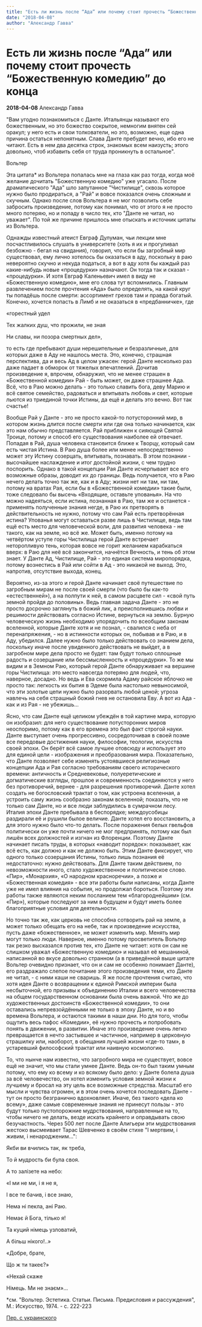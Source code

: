 ```yaml
---
title: "Есть ли жизнь после “Ада” или почему стоит прочесть “Божественную комедию” до конца"
date: "2018-04-08"
author: "Александр Гавва"
---
```


# Есть ли жизнь после “Ада” или почему стоит прочесть “Божественную комедию” до конца

**2018-04-08** Александр Гавва

"Вам угодно познакомиться с Данте. Итальянцы называют его божественным, но это божество сокрытое, немногим внятен сей оракул; у него есть и свои толкователи, но это, возможно, еще одна причина остаться непонятным. Слава Данте пребудет вечно, ибо его не читают. Есть в нем два десятка строк, знакомых всем наизусть; этого довольно, чтоб избавить себя от труда проникнуть в остальное".

Вольтер

Эта цитата* из Вольтера попалась мне на глаза как раз тогда, когда моё желание дочитать "Божественную комедию" уже угасало. После драматического "Ада" шло запутанное "Чистилище", сквозь которое нужно было продираться, а "Рай" и вовсе показался очень сложным и скучным. Однако после слов Вольтера я не мог позволить себе забросить произведение, потому как понимал, что от этого я не просто много потеряю, но и попаду в число тех, кто "Данте не читал, но уважает". По той же причине пришлось мне отыскать и источник цитаты из Вольтера.

Однажды известный атеист Евграф Дулуман, чьи лекции мне посчастливилось слушать в университете (хоть я их и прогуливал безбожно - бегал на свидания), говорил, что если бы загробный мир существовал, ему лично хотелось бы оказаться в аду, поскольку в раю невероятно скучно и некуда податься, а вот в аду хотя бы каждый раз какие-нибудь новые «процедурки» назначают. Он тогда так и сказал - «процедурки». И хотя Евграф Каленьевич имел в виду не «Божественную комедию», мне его слова тут вспомнились. Главным развлечением после прочтения «Ада» было определять, на какой круг ты попадёшь после смерти: ассортимент грехов там и правда богатый. Конечно, хочется попасть в Лимб и не оказаться в «предбанничке», где

«горестный удел

Тех жалких душ, что прожили, не зная

Ни славы, ни позора смертных дел»,

то есть где пребывают души нерешительные и безразличные, для которых даже в Аду не нашлось места. Это, конечно, страшная перспектива, да и весь Ад в целом ужасен: герой Данте несколько раз даже падает в обморок от тяжелых впечатлений. Дочитав произведение я, впрочем, обнаружил, что не менее страшен в «Божественной комедии» Рай - быть может, он даже страшнее Ада. Всё, что в Раю можно делать - это только славить бога, деву Марию и всё святое семейство, радоваться и впитывать любовь и свет, которые льются из триединой точки Истины, да ещё и делать это вечно. Вот так счастье!

Вообще Рай у Данте - это не просто какой-то потусторонний мир, в котором жизнь длится после смерти или где она только начинается, как это нам обычно представляется. Рай приближен к сияющей Святой Троице, потому и способ его существования наиболее ей отвечает. Попадая в Рай, душа человека становится ближе к Творцу, который сам есть чистая Истина. В Раю душа более или менее непосредственно может эту Истину созерцать, впитывать, познавать. В этом познании - высочайшее наслаждение и итог достойной жизни, с чем трудно поспорить. Однако в такой концепции Рая Данте исчерпывает все его возможные образы, доводит их до границы. Ведь получается, что в Раю нечего делать точно так же, как и в Аду; жизни нет ни там, ни там, потому на вратах Рая, если бы в «Божественной комедии» такие были, тоже следовало бы высечь «Входящие, оставьте упованья». На что можно надеяться, если истина, познанная в Раю, там же и останется - применять полученные знания негде, в Раю их претворять в действительность не нужно, потому что сам Рай есть претворённая истина? Упованья могут оставаться разве лишь в Чистилище, ведь там ещё есть место для человеческой воли, для развития человека - не такого, как на земле, но всё же. Может быть, именно потому на четвёртом уступе горы Чистилища герой Данте встречает неторопливую тень, которая вовсе не горит желанием карабкаться вверх: в Раю для неё всё закончится, начнётся Вечность, и тень об этом знает. У Данте Ад, Чистилище, Рай - это единая система миропорядка, потому вознестись в Рай или сойти в Ад - это никакой не выход. Это, напротив, отсутствие выхода, конец.

Вероятно, из-за этого и герой Данте начинает своё путешествие по загробным мирам не после своей смерти (что было бы как-то «естественней»), а на полпути к ней, в самом расцвете сил - «свой путь земной пройдя до половины». Ведь главная задача Данте - это не просто досрочно заглянуть в божий лик, а преисполнившись любви и решимости действовать согласно Истине, вернуться на землю. Бурную человеческую жизнь необходимо упорядочить по всеобщим законам вселенной, которые Данте хотя и не познал, - свалился с неба от перенапряжения, - но в истинности которых он, побывав и в Раю, и в Аду, убедился. Далее нужно было только действовать со знанием дела, поскольку иначе после увиденного действовать не выйдет, а в загробном мире дела просто не будет: там будут только сплошные радость и созерцание или бессмысленность и «процедурки». То же мы видим и в Земном Раю, который герой Данте обнаруживает на вершине горы Чистилища: это место навсегда потеряно для людей, что, наверное, досадно. Но ведь и Ева скормила Адаму райское яблочко не просто так: легкость их бытия в Эдеме была настолько невыносимой, что эти золотые цепи нужно было разорвать любой ценой; угроза навлечь на себя страшный божий гнев не остановила Еву. А вот из Ада - как и из Рая - не убежишь...

Ясно, что сам Данте ещё целиком убеждён в той картине мира, которую он изобразил: для него существование потусторонних миров неоспоримо, потому как в его времена это был факт строгой науки. Данте выступает очень прогрессивно, сосредоточивая в своей поэме все передовые достижения науки, философии, теологии, искусства своей эпохи. Он берёт всё самое лучшее отовсюду и использует это для единой цели - изображения и преобразования мира. Показательно, что Данте позволяет себе изменять устоявшиеся религиозные концепции Ада и Рая согласно требованиям своего исторического времени: античность и Средневековье, полуеретические и догматические взгляды, прошлое и современность соединяются у него без противоречий, вернее - для разрешения противоречий. Данте хотел создать не богословский трактат о том, как устроена вселенная, а устроить саму жизнь сообразно законам вселенной; показать, что не только сам Данте, но и все люди заблудились в сумрачном лесу. Италия эпохи Данте пребывала в беспорядке; междоусобицы раздирали её и рушили былое величие. Данте хотел его восстановить, а для этого нужно было что-то делать. После поражения белых гвельфов политически он уже почти ничего не мог предпринять, потому как был лишён всех должностей и изгнан из Флоренции. Поэтому Данте начинает писать труды, в которых «наводит порядок»: показывает, как всё есть, как должно и как не должно быть. Этим Данте фиксирует, что одного только созерцания Истины, только лишь познания её недостаточно: нужно действовать. Для Данте таким действием, по невозможности иного, стало художественное и политическое слово. «Пир», «Монархия», «О народном красноречии», а позже и «Божественная комедия» - все эти работы были написаны, когда Данте уже не имел влияния на события, но продолжал бороться. Поэтому эти работы также являются неким посланием тем «благороднейшим» (см. «Пир»), которые последуют за ним в будущем и будут иметь более благоприятные условия для деятельности.

Но точно так же, как церковь не способна сотворить рай на земле, а может только обещать его на небе, так и произведение искусства, пусть даже «божественное», не может изменить мир. Менять мир могут только люди. Наверное, именно потому просветитель Вольтер так резко высказался против тех, кто Данте не читает: хотя он сам не слишком уважал «Божественную комедию» и называл её мешаниной, написанной во вкусе довольно странном (а в приведённой выше цитате Вольтер очевидно признает, что он и сам не особенно понимает Данте), его раздражало слепое почитание этого произведения теми, кто Данте не читал, - с ними каши не сваришь. Я же после прочтения считаю, что хотя идея Данте о возвращении к единой Римской империи была несбыточной, его призывы к объединению Италии и всего человечества на общем государственном основании была очень важной. Что же до художественных достоинств «Божественной комедии», то они оставались непревзойдёнными не только в эпоху Данте, но и во времена Вольтера, и остаются такими в наши дни. Но для того, чтобы ощутить весь пафос «Комедии», её нужно прочесть и попробовать понять в движении, в развитии. Иначе это произведение очень легко превращается в нечто застывшее и частичное, например в церковную страшилку или, наоборот, в обещания лучшей жизни «где-то там», в устаревший философский трактат или наивную космологию.

То, что нынче нам известно, что загробного мира не существует, вовсе ещё не значит, что мы стали умнее Данте. Ведь он-то был таким умным потому, что ему ко всему и ко всякому было дело: у Данте болела душа за всё человечество, он хотел изменить условия земной жизни к лучшему и бросал на эту цель все возможные стредства. Масштаб его мысли и чувства огромен, и в этом очень хочется последовать Данте - тут он просто безгранично вдохновляет. Иначе, без такого «дела ко всему», даже самые современные знания не принесут пользы - это будут только пустопорожние мудрствования, направленные на то, чтобы ничего не делать, везде искать крайнего и оправдывать свою безучастность. Через 500 лет после Данте Алигьери эти мудрствования жестоко высмеивает Тарас Шевченко в своём стихе "І мертвим, і живим, і ненародженим...":

Якби ви вчились так, як треба,

То й мудрость би була своя.

А то залізете на небо:

«І ми не ми, і я не я,

І все те бачив, і все знаю,

Нема ні пекла, ані Раю.

Немає й Бога, тілько я!

Та куций німець узловатий,

А більш нікого!..»

«Добре, брате,

Що ж ти такеє?»

«Нехай скаже

Німець. Ми не знаєм»...

*см. "Вольтер. Эстетика. Статьи. Письма. Предисловия и рассуждения", М.: Искусство, 1974. - с. 222-223

[Пер. с украинского](http://www.leport.com.ua/chy-ye-zhyttya-pislya-pekla-abo-chomu-varto-dochytaty-bozhestvennu-komediyu-do-kintsya/)